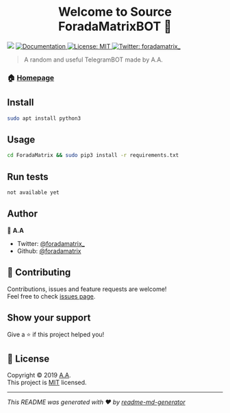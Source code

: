 <h1 align="center">Welcome to Source ForadaMatrixBOT 👋</h1>
<p>
  <img src="https://img.shields.io/badge/version-0.0.1-blue.svg?cacheSeconds=2592000" />
  <a href="https://github.com/foradamatrix/ForadaMatrix#readme">
    <img alt="Documentation" src="https://img.shields.io/badge/documentation-yes-brightgreen.svg" target="_blank" />
  </a>
  <a href="https://github.com/foradamatrix/ForadaMatrix/blob/master/LICENSE">
    <img alt="License: MIT" src="https://img.shields.io/badge/License-MIT-yellow.svg" target="_blank" />
  </a>
  <a href="https://twitter.com/foradamatrix_">
    <img alt="Twitter: foradamatrix_" src="https://img.shields.io/twitter/follow/foradamatrix_.svg?style=social" target="_blank" />
  </a>
</p>

> A random and useful TelegramBOT made by A.A.

### 🏠 [Homepage](https://github.com/foradamatrix/ForadaMatrix#readme)

## Install

```sh
sudo apt install python3
```

## Usage

```sh
cd ForadaMatrix && sudo pip3 install -r requirements.txt
```

## Run tests

```sh
not available yet
```

## Author

👤 **A.A**

* Twitter: [@foradamatrix_](https://twitter.com/foradamatrix_)
* Github: [@foradamatrix](https://github.com/foradamatrix)

## 🤝 Contributing

Contributions, issues and feature requests are welcome!<br />Feel free to check [issues page](https://github.com/foradamatrix/ForadaMatrix/issues).

## Show your support

Give a ⭐️ if this project helped you!

## 📝 License

Copyright © 2019 [A.A](https://github.com/foradamatrix).<br />
This project is [MIT](https://github.com/foradamatrix/ForadaMatrix/blob/master/LICENSE) licensed.

***
_This README was generated with ❤️ by [readme-md-generator](https://github.com/kefranabg/readme-md-generator)_